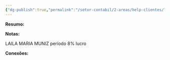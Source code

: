 ```yaml
---
{"dg-publish":true,"permalink":"/setor-contabil/2-areas/help-clientes/laila-maria-muniz-9074/","dgPassFrontmatter":true,"created":"2025-07-01T13:21:51.721-03:00","updated":"2025-07-01T13:22:50.015-03:00"}
---
```


**Resumo:**

**Notas:**

LAILA MARIA MUNIZ
período
8% lucro

**Conexões:**


